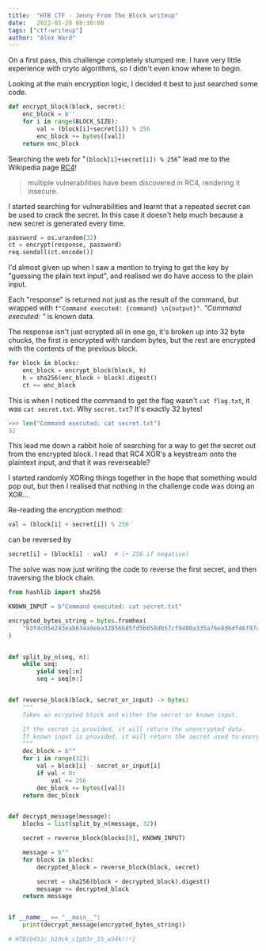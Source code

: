 ```yaml
---
title:  "HTB CTF - Jenny From The Block writeup"
date:   2022-05-20 08:30:00
tags: ["ctf-writeup"]
author: "Alex Ward"
---
```


On a first pass, this challenge completely stumped me. I have very
little experience with cryto algorithms, so I didn't even know where to begin.

Looking at the main encryption logic, I decided it best to just
searched some code.

```python
def encrypt_block(block, secret):
    enc_block = b''
    for i in range(BLOCK_SIZE):
        val = (block[i]+secret[i]) % 256
        enc_block += bytes([val])
    return enc_block
```

<!-- more -->

Searching the web for "`(block[i]+secret[i]) % 256`" lead me to
the Wikipedia page [RC4](https://en.wikipedia.org/wiki/RC4)!

> multiple vulnerabilities have been discovered in RC4, rendering it insecure.

I started searching for vulnerabilities and learnt that a repeated
secret can be used to crack the secret. In this case it doesn't help much because a new secret is generated every time.

```python
password = os.urandom(32)
ct = encrypt(response, password)
req.sendall(ct.encode())
```

I'd almost given up when I saw a mention to trying to get the key by
"guessing the plain text input", and realised we do have access to the plain input.

Each "response" is returned not just as the result of the command,
but wrapped with `f"Command executed: {command} \n{output}"`. _"Command executed: "_ is known data.

The response isn't just ecrypted all in one go, it's broken up into
32 byte chucks, the first is encrypted with random bytes, but the rest are encrypted with the contents of the previous block.

```python
for block in blocks:
    enc_block = encrypt_block(block, h)
    h = sha256(enc_block + block).digest()
    ct += enc_block
```

This is when I noticed the command to get the flag wasn't `cat flag.txt`,
it was `cat secret.txt`. Why `secret.txt`? It's exactly 32 bytes!

```python
>>> len("Command executed: cat secret.txt")
32
```

This lead me down a rabbit hole of searching for a way to get the
secret out from the encrypted block. I read that RC4 XOR's a keystream
onto the plaintext input, and that it was reverseable?

I started randomly XORing things together in the hope that something
would pop out, but then I realised that nothing in the challenge
code was doing an XOR...

Re-reading the encryption method:

```python
val = (block[i] + secret[i]) % 256
```

can be reversed by

```python
secret[i] = (block[i] - val)  # (+ 256 if negative)
```

The solve was now just writing the code to reverse the first
secret, and then traversing the block chain.

```python
from hashlib import sha256

KNOWN_INPUT = b"Command executed: cat secret.txt"

encrypted_bytes_string = bytes.fromhex(
    "93f4c05e243eab634a9eba32856b85fd5b058db57cf9400a335a76e8d6df46f97a03c9e9038815f1f713869a83c7369cd45e732621afb5c865fb814890429bb2"
)


def split_by_n(seq, n):
    while seq:
        yield seq[:n]
        seq = seq[n:]


def reverse_block(block, secret_or_input) -> bytes:
    """
    Takes an ecrypted block and either the secret or known input.

    If the secret is provided, it will return the unencrypted data.
    If known input is provided, it will return the secret used to encrypt the data
    """
    dec_block = b""
    for i in range(32):
        val = block[i] - secret_or_input[i]
        if val < 0:
            val += 256
        dec_block += bytes([val])
    return dec_block


def decrypt_message(message):
    blocks = list(split_by_n(message, 32))

    secret = reverse_block(blocks[0], KNOWN_INPUT)

    message = b""
    for block in blocks:
        decrypted_block = reverse_block(block, secret)

        secret = sha256(block + decrypted_block).digest()
        message += decrypted_block
    return message


if __name__ == "__main__":
    print(decrypt_message(encrypted_bytes_string))

# HTB{b451c_b10ck_c1ph3r_15_w34k!!!}
```
